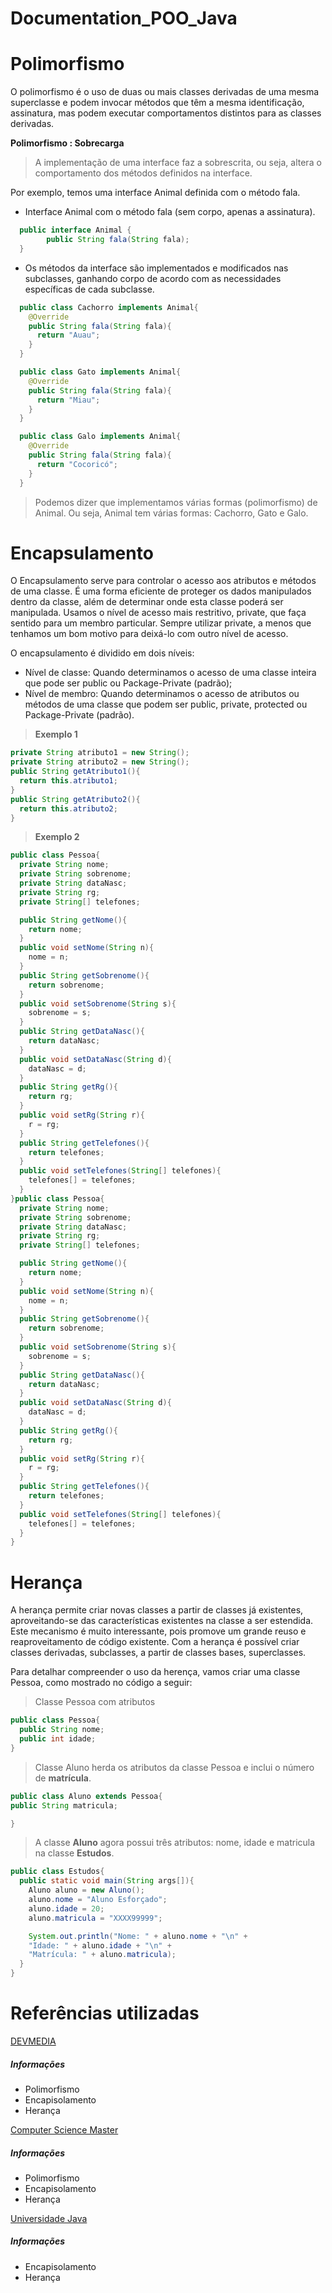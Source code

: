 # Documentation_POO_Java


# Polimorfismo

O polimorfismo é o uso de duas ou mais classes derivadas de uma mesma superclasse e podem invocar métodos que têm a mesma identificação, assinatura, mas podem executar comportamentos distintos para as classes derivadas.

**Polimorfismo : Sobrecarga**
>A implementação de uma interface faz a sobrescrita, ou seja, altera o comportamento dos métodos definidos na interface.


Por exemplo, temos uma interface Animal definida com o método fala.


- Interface Animal com o método fala (sem corpo, apenas a assinatura).

~~~java
  public interface Animal {
        public String fala(String fala);  
  }                     
~~~

- Os métodos da interface são implementados e modificados nas subclasses, ganhando corpo de acordo com as necessidades específicas de cada subclasse.


~~~java
  public class Cachorro implements Animal{
    @Override
    public String fala(String fala){
      return "Auau";
    }
  }                     
~~~

~~~java
  public class Gato implements Animal{
    @Override
    public String fala(String fala){
      return "Miau";
    }
  }                     
~~~

~~~java
  public class Galo implements Animal{
    @Override
    public String fala(String fala){
      return "Cocoricó";
    }
  }                     
~~~

>Podemos dizer que implementamos várias formas (polimorfismo) de Animal. Ou seja, Animal tem várias formas: Cachorro, Gato e Galo.



# Encapsulamento

O Encapsulamento serve para controlar o acesso aos atributos e métodos de uma classe. 
É uma forma eficiente de proteger os dados manipulados dentro da classe, além de determinar onde esta classe poderá ser manipulada. 
Usamos o nível de acesso mais restritivo, private, que faça sentido para um membro particular. Sempre utilizar private, a menos que tenhamos um bom motivo para deixá-lo com outro nível de acesso.

O encapsulamento é dividido em dois níveis:

- Nível de classe: Quando determinamos o acesso de uma classe inteira que pode ser public ou Package-Private (padrão);
- Nível de membro: Quando determinamos o acesso de atributos ou métodos de uma classe que podem ser public, private, protected ou Package-Private (padrão).


>**Exemplo 1**

~~~java
private String atributo1 = new String();
private String atributo2 = new String();
public String getAtributo1(){
  return this.atributo1;
}
public String getAtributo2(){
  return this.atributo2;
}                    
~~~

>**Exemplo 2**

~~~java
public class Pessoa{
  private String nome;
  private String sobrenome;
  private String dataNasc;
  private String rg;
  private String[] telefones;

  public String getNome(){
    return nome;
  }
  public void setNome(String n){
    nome = n;
  }
  public String getSobrenome(){
    return sobrenome;
  }
  public void setSobrenome(String s){
    sobrenome = s;
  }
  public String getDataNasc(){
    return dataNasc;
  }
  public void setDataNasc(String d){
    dataNasc = d;
  }
  public String getRg(){
    return rg;
  }
  public void setRg(String r){
    r = rg;
  }
  public String getTelefones(){
    return telefones;
  }
  public void setTelefones(String[] telefones){
    telefones[] = telefones;
  }
}public class Pessoa{
  private String nome;
  private String sobrenome;
  private String dataNasc;
  private String rg;
  private String[] telefones;

  public String getNome(){
    return nome;
  }
  public void setNome(String n){
    nome = n;
  }
  public String getSobrenome(){
    return sobrenome;
  }
  public void setSobrenome(String s){
    sobrenome = s;
  }
  public String getDataNasc(){
    return dataNasc;
  }
  public void setDataNasc(String d){
    dataNasc = d;
  }
  public String getRg(){
    return rg;
  }
  public void setRg(String r){
    r = rg;
  }
  public String getTelefones(){
    return telefones;
  }
  public void setTelefones(String[] telefones){
    telefones[] = telefones;
  }
}                
~~~



# Herança

A herança permite criar novas classes a partir de classes já existentes, aproveitando-se das características existentes na classe a ser estendida. 
Este mecanismo é muito interessante, pois promove um grande reuso e reaproveitamento de código existente. Com a herança é possível criar classes derivadas, subclasses, a partir de classes bases, superclasses.

Para detalhar compreender o uso da herença, vamos criar uma classe Pessoa, como mostrado no código a seguir:

>Classe Pessoa com atributos

~~~~java
public class Pessoa{
  public String nome;
  public int idade;
}  	
~~~~

>Classe Aluno herda os atributos da classe Pessoa e inclui o número de **matrícula**.

~~~~java
public class Aluno extends Pessoa{
public String matricula;

}
~~~~

>A classe **Aluno** agora possui três atributos: nome, idade e matricula na classe **Estudos**.

~~~~java
public class Estudos{
  public static void main(String args[]){
    Aluno aluno = new Aluno();
    aluno.nome = "Aluno Esforçado";
    aluno.idade = 20;
    aluno.matricula = "XXXX99999";

    System.out.println("Nome: " + aluno.nome + "\n" +
    "Idade: " + aluno.idade + "\n" +
    "Matrícula: " + aluno.matricula);
  }
}
~~~~

# Referências utilizadas

[DEVMEDIA](https://www.devmedia.com.br)
##### Informações
- Polimorfismo
- Encapisolamento
- Herança

[Computer Science Master](https://www.computersciencemaster.com.br/)
##### Informações
- Polimorfismo
- Encapisolamento
- Herança

[Universidade Java](http://www.universidadejava.com.br/)
##### Informações
- Encapisolamento
- Herança
